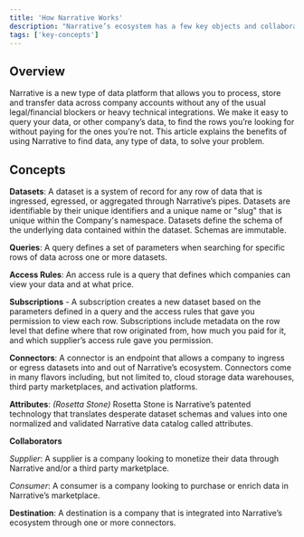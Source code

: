 ```yaml
---
title: 'How Narrative Works'
description: "Narrative’s ecosystem has a few key objects and collaborators that allows it to normalize, validate, filter, and aggregate data before pushing to the desired endpoint."
tags: ['key-concepts']
---
```


## Overview

Narrative is a new type of data platform that allows you to process, store and transfer data across company accounts without any of the usual legal/financial blockers or heavy technical integrations. We make it easy to query your data, or other company’s data, to find the rows you’re looking for without paying for the ones you’re not. This article explains the benefits of using Narrative to find data, any type of data, to solve your problem.

## Concepts

**Datasets**: A dataset is a system of record for any row of data that is ingressed, egressed, or aggregated through Narrative’s pipes. Datasets are identifiable by their unique identifiers and a unique name or "slug" that is unique within the Company's namespace. Datasets define the schema of the underlying data contained within the dataset. Schemas are immutable. 

**Queries**: A query defines a set of parameters when searching for specific rows of data across one or more datasets.

**Access Rules**: An access rule is a query that defines which companies can view your data and at what price.

**Subscriptions** - A subscription creates a new dataset based on the parameters defined in a query and the access rules that gave you permission to view each row. Subscriptions include metadata on the row level that define where that row originated from, how much you paid for it, and which supplier’s access rule gave you permission.

**Connectors**: A connector is an endpoint that allows a company to ingress or egress datasets into and out of Narrative’s ecosystem. Connectors come in many flavors including, but not limited to, cloud storage data warehouses, third party marketplaces, and activation platforms.

**Attributes**: *(Rosetta Stone)*  Rosetta Stone is Narrative’s patented technology that translates desperate dataset schemas and values into one normalized and validated Narrative data catalog called attributes.

**Collaborators**  

*Supplier*: A supplier is a company looking to monetize their data through Narrative and/or a third party marketplace.

*Consumer*: A consumer is a company looking to purchase or enrich data in Narrative’s marketplace.

**Destination**: A destination is a company that is integrated into Narrative’s ecosystem through one or more connectors.
